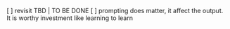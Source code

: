 [ ] revisit TBD | TO BE DONE
[ ] prompting does matter, it affect the output. It is worthy investment like learning to learn